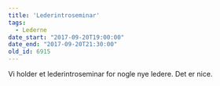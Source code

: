 ```yaml
---
title: 'Lederintroseminar'
tags:
  - Lederne
date_start: "2017-09-20T19:00:00"
date_end: "2017-09-20T21:30:00"
old_id: 6915
---
```

Vi holder et lederintroseminar for nogle nye ledere. Det er nice.